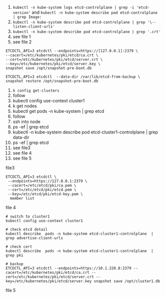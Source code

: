1. `kubectl -n kube-system logs etcd-controlplane | grep -i 'etcd-version'` and `kubectl -n kube-system describe pod etcd-controlplane | grep Image:`
2. `kubectl -n kube-system describe pod etcd-controlplane | grep '\--listen-client-urls'`
3. `kubectl -n kube-system describe pod etcd-controlplane | grep '.crt'`
4. see file 1
5. see file 2

```
ETCDCTL_API=3 etcdctl --endpoints=https://[127.0.0.1]:2379 \
--cacert=/etc/kubernetes/pki/etcd/ca.crt \
--cert=/etc/kubernetes/pki/etcd/server.crt \
--key=/etc/kubernetes/pki/etcd/server.key \
snapshot save /opt/snapshot-pre-boot.db
```


```
ETCDCTL_API=3 etcdctl  --data-dir /var/lib/etcd-from-backup \
snapshot restore /opt/snapshot-pre-boot.db
```

1. `k config get-clusters`
2. follow
  1. kubectl config use-context cluster1
  2. k get nodes
3. kubectl get pods -n kube-system | grep etcd
4. follow
  1. ssh into node
  2. ps -ef | grep etcd
5. kubectl -n kube-system describe pod etcd-cluster1-controlplane | grep data-dir
6. ps -ef | grep etcd
7. see file3
8. see file 4
9. see file 5

file3
```
ETCDCTL_API=3 etcdctl \
 --endpoints=https://127.0.0.1:2379 \
 --cacert=/etc/etcd/pki/ca.pem \
 --cert=/etc/etcd/pki/etcd.pem \
 --key=/etc/etcd/pki/etcd-key.pem \
  member list
```

file 4
```
# switch to cluster1
kubectl config use-context cluster1

# check etcd detail
kubectl describe  pods -n kube-system etcd-cluster1-controlplane  | grep advertise-client-urls

# check cert
kubectl describe  pods -n kube-system etcd-cluster1-controlplane  | grep pki

# backup
ETCDCTL_API=3 etcdctl --endpoints=https://10.1.220.8:2379 --cacert=/etc/kubernetes/pki/etcd/ca.crt --cert=/etc/kubernetes/pki/etcd/server.crt --key=/etc/kubernetes/pki/etcd/server.key snapshot save /opt/cluster1.db

```

file 5
